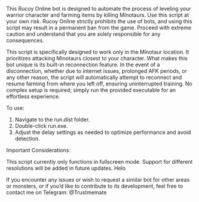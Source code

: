 This Rucoy Online bot is designed to automate the process of leveling your warrior character and farming items by killing Minotaurs. Use this script at your own risk. Rucoy Online strictly prohibits the use of bots, and using this script may result in a permanent ban from the game. Proceed with extreme caution and understand that you are solely responsible for any consequences.

This script is specifically designed to work only in the Minotaur location. It prioritizes attacking Minotaurs closest to your character. What makes this bot unique is its built-in reconnection feature. In the event of a disconnection, whether due to internet issues, prolonged AFK periods, or any other reason, the script will automatically attempt to reconnect and resume farming from where you left off, ensuring uninterrupted training. No complex setup is required; simply run the provided executable for an effortless experience.

To use:

  1. Navigate to the run.dist folder.
  2. Double-click run.exe.
  3. Adjust the delay settings as needed to optimize performance and avoid detection.

Important Considerations:

  This script currently only functions in fullscreen mode. Support for different resolutions will be added in future updates. Helo
  
If you encounter any issues or wish to request a similar bot for other areas or monsters, or if you’d like to contribute to its development, feel free to contact me on Telegram: @Trustmemate

